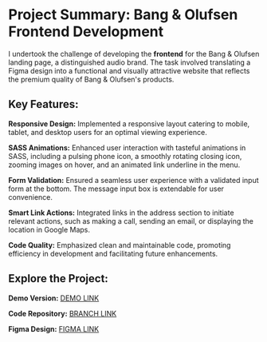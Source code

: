 # Project Summary: Bang & Olufsen Frontend Development

I undertook the challenge of developing the **frontend** for the Bang & Olufsen landing page, a distinguished audio brand. The task involved translating a Figma design into a functional and visually attractive website that reflects the premium quality of Bang & Olufsen's products.

## Key Features:

**Responsive Design:** Implemented a responsive layout catering to mobile, tablet, and desktop users for an optimal viewing experience.

**SASS Animations:** Enhanced user interaction with tasteful animations in SASS, including a pulsing phone icon, a smoothly rotating closing icon, zooming images on hover, and an animated link underline in the menu.

**Form Validation:** Ensured a seamless user experience with a validated input form at the bottom. The message input box is extendable for user convenience.

**Smart Link Actions:** Integrated links in the address section to initiate relevant actions, such as making a call, sending an email, or displaying the location in Google Maps.

**Code Quality:** Emphasized clean and maintainable code, promoting efficiency in development and facilitating future enhancements.

## Explore the Project:

**Demo Version:** [DEMO LINK](https://meljaszuk.github.io/layout_miami/)

**Code Repository:** [BRANCH LINK](https://github.com/meljaszuk/layout_miami/tree/develop)

**Figma Design:** [FIGMA LINK](https://www.figma.com/file/DtkQmQ797hk0nI4KfMi2Uq/BOSE-New-Version?type=design&node-id=6703-88&t=L7eKz5YKLN0m5WxR-0)
